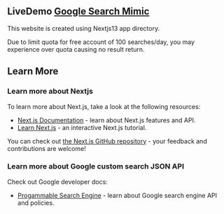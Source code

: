 
## LiveDemo [Google Search Mimic](https://gg-search-mimic.vercel.app/)

This website is created using Nextjs13 app directory.

Due to limit quota for free account of 100 searches/day, you may experience over quota causing no result return.

## Learn More


### Learn more about Nextjs
To learn more about Next.js, take a look at the following resources:

- [Next.js Documentation](https://nextjs.org/docs) - learn about Next.js features and API.
- [Learn Next.js](https://nextjs.org/learn) - an interactive Next.js tutorial.

You can check out [the Next.js GitHub repository](https://github.com/vercel/next.js/) - your feedback and contributions are welcome!

### Learn more about Google custom search JSON API

Check out Google developer docs:
- [Progammable Search Engine](https://developers.google.com/custom-search/docs/overview) - learn about Google search engine API and policies.
